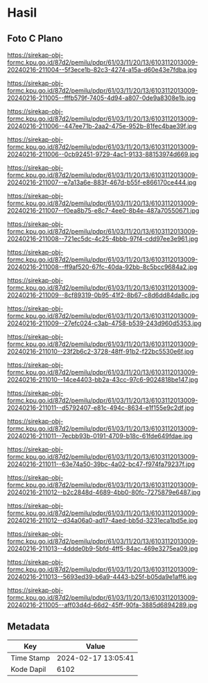 # Hasil

## Foto C Plano

https://sirekap-obj-formc.kpu.go.id/87d2/pemilu/pdpr/61/03/11/20/13/6103112013009-20240216-211004--5f3ece1b-82c3-4274-a15a-d60e43e7fdba.jpg

https://sirekap-obj-formc.kpu.go.id/87d2/pemilu/pdpr/61/03/11/20/13/6103112013009-20240216-211005--fffb579f-7405-4d94-a807-0de9a8308e1b.jpg

https://sirekap-obj-formc.kpu.go.id/87d2/pemilu/pdpr/61/03/11/20/13/6103112013009-20240216-211006--447ee71b-2aa2-475e-952b-81fec4bae39f.jpg

https://sirekap-obj-formc.kpu.go.id/87d2/pemilu/pdpr/61/03/11/20/13/6103112013009-20240216-211006--0cb92451-9729-4ac1-9133-88153974d669.jpg

https://sirekap-obj-formc.kpu.go.id/87d2/pemilu/pdpr/61/03/11/20/13/6103112013009-20240216-211007--e7a13a6e-883f-467d-b55f-e866170ce444.jpg

https://sirekap-obj-formc.kpu.go.id/87d2/pemilu/pdpr/61/03/11/20/13/6103112013009-20240216-211007--f0ea8b75-e8c7-4ee0-8b4e-487a70550671.jpg

https://sirekap-obj-formc.kpu.go.id/87d2/pemilu/pdpr/61/03/11/20/13/6103112013009-20240216-211008--721ec5dc-4c25-4bbb-97f4-cdd97ee3e961.jpg

https://sirekap-obj-formc.kpu.go.id/87d2/pemilu/pdpr/61/03/11/20/13/6103112013009-20240216-211008--ff9af520-67fc-40da-92bb-8c5bcc9684a2.jpg

https://sirekap-obj-formc.kpu.go.id/87d2/pemilu/pdpr/61/03/11/20/13/6103112013009-20240216-211009--8cf89319-0b95-41f2-8b67-c8d6dd84da8c.jpg

https://sirekap-obj-formc.kpu.go.id/87d2/pemilu/pdpr/61/03/11/20/13/6103112013009-20240216-211009--27efc024-c3ab-4758-b539-243d960d5353.jpg

https://sirekap-obj-formc.kpu.go.id/87d2/pemilu/pdpr/61/03/11/20/13/6103112013009-20240216-211010--23f2b6c2-3728-48ff-91b2-f22bc5530e6f.jpg

https://sirekap-obj-formc.kpu.go.id/87d2/pemilu/pdpr/61/03/11/20/13/6103112013009-20240216-211010--14ce4403-bb2a-43cc-97c6-9024818be147.jpg

https://sirekap-obj-formc.kpu.go.id/87d2/pemilu/pdpr/61/03/11/20/13/6103112013009-20240216-211011--d5792407-e81c-494c-8634-e1f155e9c2df.jpg

https://sirekap-obj-formc.kpu.go.id/87d2/pemilu/pdpr/61/03/11/20/13/6103112013009-20240216-211011--7ecbb93b-0191-4709-b18c-61fde649fdae.jpg

https://sirekap-obj-formc.kpu.go.id/87d2/pemilu/pdpr/61/03/11/20/13/6103112013009-20240216-211011--63e74a50-39bc-4a02-bc47-f974fa79237f.jpg

https://sirekap-obj-formc.kpu.go.id/87d2/pemilu/pdpr/61/03/11/20/13/6103112013009-20240216-211012--b2c2848d-4689-4bb0-80fc-7275879e6487.jpg

https://sirekap-obj-formc.kpu.go.id/87d2/pemilu/pdpr/61/03/11/20/13/6103112013009-20240216-211012--d34a06a0-ad17-4aed-bb5d-3231eca1bd5e.jpg

https://sirekap-obj-formc.kpu.go.id/87d2/pemilu/pdpr/61/03/11/20/13/6103112013009-20240216-211013--4ddde0b9-5bfd-4ff5-84ac-469e3275ea09.jpg

https://sirekap-obj-formc.kpu.go.id/87d2/pemilu/pdpr/61/03/11/20/13/6103112013009-20240216-211013--5693ed39-b6a9-4443-b25f-b05da9e1aff6.jpg

https://sirekap-obj-formc.kpu.go.id/87d2/pemilu/pdpr/61/03/11/20/13/6103112013009-20240216-211005--aff03d4d-66d2-45ff-90fa-3885d6894289.jpg


## Metadata

| Key        | Value               |
| ---------- | ------------------- |
| Time Stamp | 2024-02-17 13:05:41 |
| Kode Dapil | 6102                |




